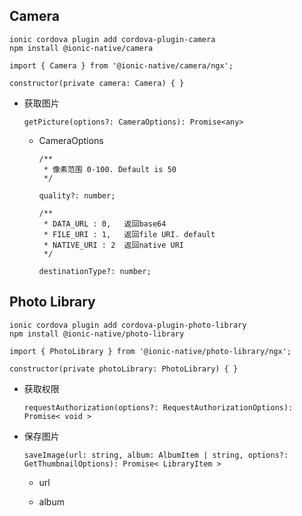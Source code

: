 ## Camera

```
ionic cordova plugin add cordova-plugin-camera
npm install @ionic-native/camera
```

```
import { Camera } from '@ionic-native/camera/ngx';

constructor(private camera: Camera) { }
```

+ 获取图片

   ```
   getPicture(options?: CameraOptions): Promise<any>
   ```

   + CameraOptions

       ```
       /**
        * 像素范围 0-100. Default is 50
        */

       quality?: number;
       ```


       ```
       /**
        * DATA_URL : 0,   返回base64
        * FILE_URI : 1,   返回file URI. default
        * NATIVE_URI : 2  返回native URI
        */

       destinationType?: number;
       ```




## Photo Library

```
ionic cordova plugin add cordova-plugin-photo-library
npm install @ionic-native/photo-library
```

```
import { PhotoLibrary } from '@ionic-native/photo-library/ngx';

constructor(private photoLibrary: PhotoLibrary) { }
```

+ 获取权限

   ```
   requestAuthorization(options?: RequestAuthorizationOptions): Promise< void >
   ```

+ 保存图片

   ```
   saveImage(url: string, album: AlbumItem | string, options?: GetThumbnailOptions): Promise< LibraryItem >
   ```
   
   + url
   
   + album
